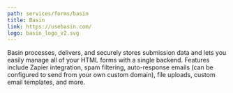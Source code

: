 ```yaml
---
path: services/forms/basin
title: Basin
link: https://usebasin.com/
logo: basin_logo_v2.svg
---
```


Basin processes, delivers, and securely stores submission data and lets you easily manage all of your HTML forms with a single backend. Features include Zapier integration, spam filtering, auto-response emails (can be configured to send from your own custom domain), file uploads, custom email templates, and more.
